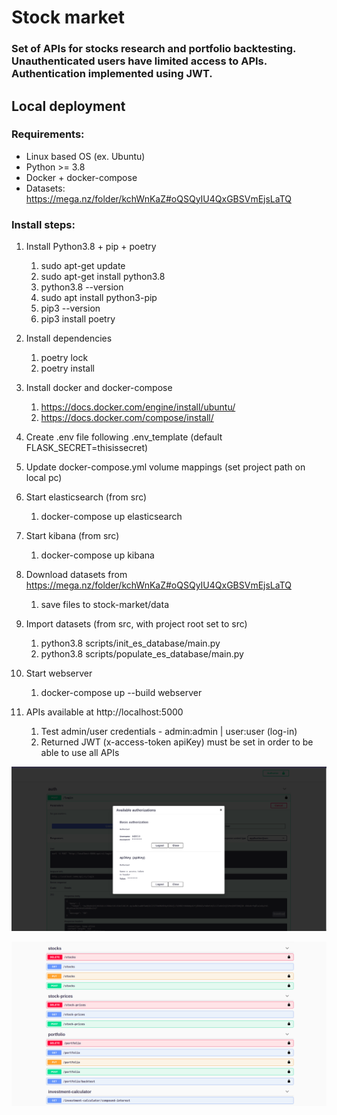 # Stock market

### Set of APIs for stocks research and portfolio backtesting. Unauthenticated users have limited access to APIs. Authentication implemented using JWT.

## Local deployment

### Requirements:

* Linux based OS (ex. Ubuntu)
* Python >= 3.8
* Docker + docker-compose
* Datasets: https://mega.nz/folder/kchWnKaZ#oQSQyIU4QxGBSVmEjsLaTQ

### Install steps:

1. Install Python3.8 + pip + poetry
    1. sudo apt-get update
    2. sudo apt-get install python3.8
    3. python3.8 --version
    4. sudo apt install python3-pip
    5. pip3 --version
    6. pip3 install poetry 

2. Install dependencies
    1. poetry lock
    2. poetry install

3. Install docker and docker-compose
    1. https://docs.docker.com/engine/install/ubuntu/
    2. https://docs.docker.com/compose/install/

4. Create .env file following .env\_template (default FLASK\_SECRET=thisissecret)

5. Update docker-compose.yml volume mappings (set project path on local pc)

6. Start elasticsearch (from src)
    1. docker-compose up elasticsearch

7. Start kibana (from src)
    1. docker-compose up kibana

8. Download datasets from  https://mega.nz/folder/kchWnKaZ#oQSQyIU4QxGBSVmEjsLaTQ
    1. save files to stock-market/data

9. Import datasets (from src, with project root set to src)
    1. python3.8 scripts/init_es_database/main.py
    2. python3.8 scripts/populate_es_database/main.py

10. Start webserver
    1. docker-compose up --build webserver

11. APIs available at http://localhost:5000
    1. Test admin/user credentials - admin:admin | user:user (log-in)
    2. Returned JWT (x-access-token apiKey) must be set in order to be able to use all APIs

![](auth.png)
    
![](apis.png)
